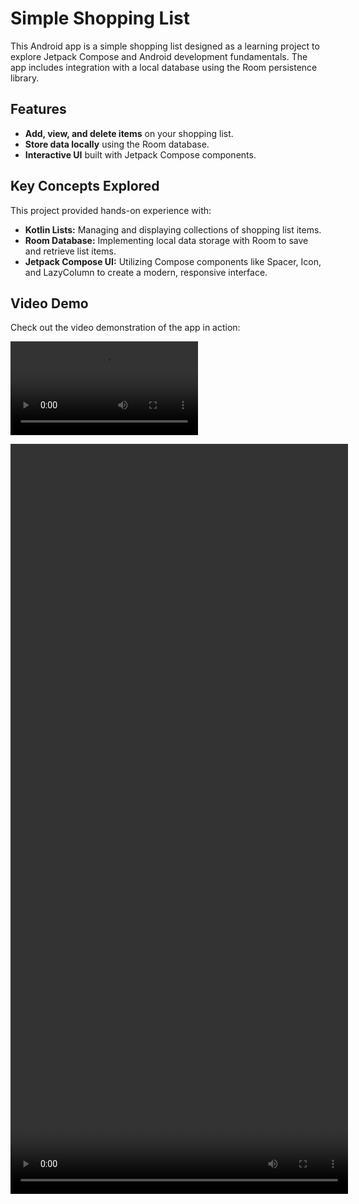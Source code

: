 # Simple Shopping List
This Android app is a simple shopping list designed as a learning project to explore Jetpack Compose and Android development fundamentals. The app includes integration with a local database using the Room persistence library.

## Features
- **Add, view, and delete items** on your shopping list.
- **Store data locally** using the Room database.
- **Interactive UI** built with Jetpack Compose components.

## Key Concepts Explored
This project provided hands-on experience with:

- **Kotlin Lists:** Managing and displaying collections of shopping list items.
- **Room Database:** Implementing local data storage with Room to save and retrieve list items.
- **Jetpack Compose UI:** Utilizing Compose components like Spacer, Icon, and LazyColumn to create a modern, responsive interface.

## Video Demo

Check out the video demonstration of the app in action:

![](video/demo.webm)

<video width="540" height="1200" controls>
  <source src="video/demo.mp4" type="video/webm">
</video>

